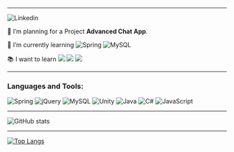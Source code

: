 
---
<img alt="Linkedin" src="https://img.shields.io/badge/LinkedIn-0077B5?style=for-the-badge&logo=linkedin&logoColor=white"/>



 
 🌱 I’m planning for a Project **Advanced Chat App**.
 
 🌱 I’m currently learning <img alt="Spring" src="https://img.shields.io/badge/spring-%236DB33F.svg?&style=for-the-badge&logo=spring&logoColor=white"/> <img alt="MySQL" src="https://img.shields.io/badge/mysql-%2300f.svg?&style=for-the-badge&logo=mysql&logoColor=white"/>
 
 :books: I want to learn  <img src="https://img.shields.io/badge/MongoDB-4EA94B?style=for-the-badge&logo=mongodb&logoColor=white">  <img src="https://img.shields.io/badge/PostgreSQL-316192?style=for-the-badge&logo=postgresql&logoColor=white">  <img src="https://img.shields.io/badge/Docker-2CA5E0?style=for-the-badge&logo=docker&logoColor=white">


 
 

---
### Languages and Tools:
<img alt="Spring" src="https://img.shields.io/badge/spring-%236DB33F.svg?&style=for-the-badge&logo=spring&logoColor=white"/> <img alt="jQuery" src="https://img.shields.io/badge/jquery-%230769AD.svg?&style=for-the-badge&logo=jquery&logoColor=white"/> <img alt="MySQL" src="https://img.shields.io/badge/mysql-%2300f.svg?&style=for-the-badge&logo=mysql&logoColor=white"/> <img alt="Unity" src="https://img.shields.io/badge/unity-%23000000.svg?&style=for-the-badge&logo=unity&logoColor=white"/>
<img alt="Java" src="https://img.shields.io/badge/java-%23ED8B00.svg?&style=for-the-badge&logo=java&logoColor=white"/> <img alt="C#" src="https://img.shields.io/badge/c%23-%23239120.svg?&style=for-the-badge&logo=c-sharp&logoColor=white"/> <img alt="JavaScript" src="https://img.shields.io/badge/javascript-%23323330.svg?&style=for-the-badge&logo=javascript&logoColor=%23F7DF1E"/>




---

![GitHub stats](https://github-readme-stats.vercel.app/api?username=Mduzgunn&theme=highcontrast&show_icons=true)



---

[![Top Langs](https://github-readme-stats.vercel.app/api/top-langs/?username=Mduzgunn&layout=compact)](https://github.com/anuraghazra/github-readme-stats)




